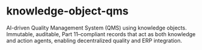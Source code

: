 # knowledge-object-qms
AI-driven Quality Management System (QMS) using knowledge objects. Immutable, auditable, Part 11–compliant records that act as both knowledge and action agents, enabling decentralized quality and ERP integration.
